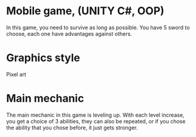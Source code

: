 # Mobile game, (UNITY C#, OOP)
In this game, you need to survive as long as possible.
You have 5 sword to choose, each one have advantages against others.

# Graphics style 
Pixel art
    
# Main mechanic
The main mechanic in this game is leveling up. With each level increase, you get a choice of 3 abilities, they can also be repeated, or if you chose the ability that you chose before, it just gets stronger.
